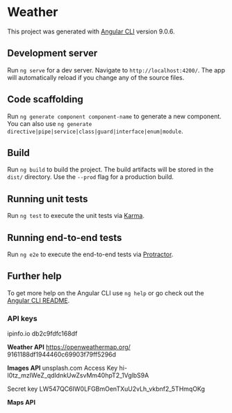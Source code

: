 # Weather

This project was generated with [Angular CLI](https://github.com/angular/angular-cli) version 9.0.6.

## Development server

Run `ng serve` for a dev server. Navigate to `http://localhost:4200/`. The app will automatically reload if you change any of the source files.

## Code scaffolding

Run `ng generate component component-name` to generate a new component. You can also use `ng generate directive|pipe|service|class|guard|interface|enum|module`.

## Build

Run `ng build` to build the project. The build artifacts will be stored in the `dist/` directory. Use the `--prod` flag for a production build.

## Running unit tests

Run `ng test` to execute the unit tests via [Karma](https://karma-runner.github.io).

## Running end-to-end tests

Run `ng e2e` to execute the end-to-end tests via [Protractor](http://www.protractortest.org/).

## Further help

To get more help on the Angular CLI use `ng help` or go check out the [Angular CLI README](https://github.com/angular/angular-cli/blob/master/README.md).

### API keys

ipinfo.io db2c9fdfc168df

**Weather API**
https://openweathermap.org/ 9161188df1944460c69903f79ff5296d

**Images API**
unsplash.com
Access Key hi-l0tz_mzIWeZ_qdldnkUwZsvMm40hpT2_1VglbS9A

Secret key LW547QC6IW0LFGBmOenTXuU2vLh_vkbnf2_5THmqOKg

**Maps API**
